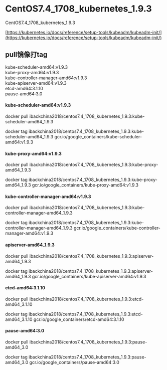 # CentOS7.4_1708_kubernetes_1.9.3
CentOS7.4_1708_kubernetes_1.9.3

[https://kubernetes.io/docs/reference/setup-tools/kubeadm/kubeadm-init/](https://kubernetes.io/docs/reference/setup-tools/kubeadm/kubeadm-init/)



## pull镜像打tag

kube-scheduler-amd64:v1.9.3  
kube-proxy-amd64:v1.9.3   
kube-controller-manager-amd64:v1.9.3  
kube-apiserver-amd64:v1.9.3  
etcd-amd64:3.1.10   
pause-amd64:3.0    




####  kube-scheduler-amd64:v1.9.3
docker pull ibackchina2018/centos7.4_1708_kubernetes_1.9.3:kube-scheduler-amd64_1.9.3

docker tag ibackchina2018/centos7.4_1708_kubernetes_1.9.3:kube-scheduler-amd64_1.9.3 gcr.io/google_containers/kube-scheduler-amd64:v1.9.3


#### kube-proxy-amd64:v1.9.3
docker pull ibackchina2018/centos7.4_1708_kubernetes_1.9.3:kube-proxy-amd64_1.9.3

docker tag ibackchina2018/centos7.4_1708_kubernetes_1.9.3:kube-proxy-amd64_1.9.3  gcr.io/google_containers/kube-proxy-amd64:v1.9.3




####  kube-controller-manager-amd64:v1.9.3
docker pull ibackchina2018/centos7.4_1708_kubernetes_1.9.3:kube-controller-manager-amd64_1.9.3  

 docker tag ibackchina2018/centos7.4_1708_kubernetes_1.9.3:kube-controller-manager-amd64_1.9.3  gcr.io/google_containers/kube-controller-manager-amd64:v1.9.3



####  apiserver-amd64_1.9.3
docker pull ibackchina2018/centos7.4_1708_kubernetes_1.9.3:apiserver-amd64_1.9.3


 docker tag ibackchina2018/centos7.4_1708_kubernetes_1.9.3:apiserver-amd64_1.9.3  gcr.io/google_containers/kube-apiserver-amd64:v1.9.3





####  etcd-amd64:3.1.10
docker pull ibackchina2018/centos7.4_1708_kubernetes_1.9.3:etcd-amd64_3.1.10

docker tag  ibackchina2018/centos7.4_1708_kubernetes_1.9.3:etcd-amd64_3.1.10   gcr.io/google_containers/etcd-amd64:3.1.10





####  pause-amd64:3.0 
docker pull ibackchina2018/centos7.4_1708_kubernetes_1.9.3:pause-amd64_3.0 


docker tag ibackchina2018/centos7.4_1708_kubernetes_1.9.3:pause-amd64_3.0    gcr.io/google_containers/pause-amd64:3.0 



